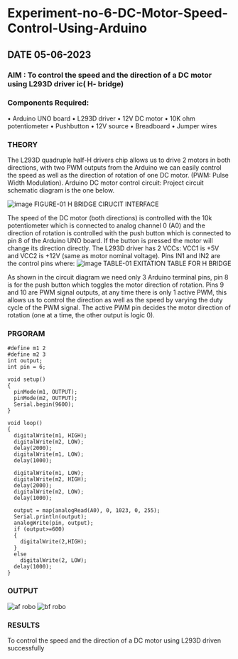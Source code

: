 # Experiment-no-6-DC-Motor-Speed-Control-Using-Arduino
## DATE 05-06-2023
### AIM : To control the speed and the direction of a DC motor using L293D driver ic( H- bridge)

### Components Required:
•	Arduino UNO board
•	L293D driver
•	12V DC motor
•	10K ohm potentiometer
•	Pushbutton
•	12V source
•	Breadboard
•	Jumper wires
### THEORY 
The L293D quadruple half-H drivers chip allows us to drive 2 motors in both directions, with two PWM outputs from the Arduino we can easily control the speed as well as the direction of rotation of one DC motor. (PWM: Pulse Width Modulation).
Arduino DC motor control circuit:
Project circuit schematic diagram is the one below.

![image](https://user-images.githubusercontent.com/36288975/167763051-b230c183-afc5-46f2-ba95-0f95e10dd6c9.png)
FIGURE-01 H BRIDGE CIRUCIT INTERFACE 
 
The speed of the DC motor (both directions) is controlled with the 10k potentiometer which is connected to analog channel 0 (A0) and the direction of rotation is controlled with the push button which is connected to pin 8 of the Arduino UNO board. If the button is pressed the motor will change its direction directly.
The L293D driver has 2 VCCs: VCC1 is +5V and VCC2 is +12V (same as motor nominal voltage). Pins IN1 and IN2 are the control pins where:
![image](https://user-images.githubusercontent.com/36288975/167763120-1421c2c5-8381-49eb-b376-03f6e1113b7a.png)
TABLE-01 EXITATION TABLE FOR H BRIDGE 

As shown in the circuit diagram we need only 3 Arduino terminal pins, pin 8 is for the push button which toggles the motor direction of rotation. Pins 9 and 10 are PWM signal outputs, at any time there is only 1 active PWM, this allows us to control the direction as well as the speed by varying the duty cycle of the PWM signal. The active PWM pin decides the motor direction of rotation (one at a time, the other output is logic 0).

### PRGORAM 
```
#define m1 2
#define m2 3
int output;
int pin = 6;

void setup()
{
  pinMode(m1, OUTPUT);
  pinMode(m2, OUTPUT);
  Serial.begin(9600);
}

void loop()
{
  digitalWrite(m1, HIGH);
  digitalWrite(m2, LOW);
  delay(2000);
  digitalWrite(m1, LOW);
  delay(1000);

  digitalWrite(m1, LOW);
  digitalWrite(m2, HIGH);
  delay(2000);
  digitalWrite(m2, LOW);
  delay(1000);
  
  output = map(analogRead(A0), 0, 1023, 0, 255);
  Serial.println(output);
  analogWrite(pin, output);
  if (output>=600)
  {
    digitalWrite(2,HIGH);
  }
  else
    digitalWrite(2, LOW);
  delay(1000);
}
```
### OUTPUT
![af robo](https://github.com/ARUNKUMART9968/Experiment-no-7-DC-Motor-Speed-Control-Using-Arduino/assets/121215794/3f0732da-4613-48cf-aa56-066e06b5b76a)
![bf robo](https://github.com/ARUNKUMART9968/Experiment-no-7-DC-Motor-Speed-Control-Using-Arduino/assets/121215794/a442b66c-8eef-4919-bdc3-6ac94c1adb60)

### RESULTS 
 To control the speed and the direction of a DC motor using L293D driven successfully
